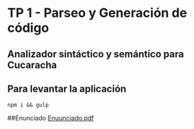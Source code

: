 # TP 1 - Parseo y Generación de código

## Analizador sintáctico y semántico para Cucaracha


## Para levantar la aplicación

    npm i && gulp

##Enunciado
[Enuunciado.pdf](resources/Enunciado.pdf)
